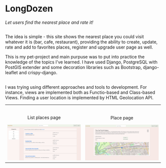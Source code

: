 # LongDozen

_Let users find the nearest place and rate it!_


##
The idea is simple - this site shows the nearest place you could visit whatever it is (bar, cafe, restaurant), providing the ability to create, update, rate and add to favorites places, register and upgrade user page as well.

This is my pet-project and main purpuse was to put into practice the knowledge of the topics I've learned. 
I have used Django, PostgreSQL with PostGIS extender and some decoration libraries such as Bootstrap, django-leaflet and crispy-django.
##
I was trying using different approaches and tools to development. For instance, views are implemented both as Functio-based and Class-based Views. Finding a user location is implemented by HTML Geolocation API. 


<table width="100%"> 
<tr>
<td width="50%">      
&nbsp; 
<br>
<p align="center">
  List places page
</p>
<img src="https://github.com/grivdm/LongDozen/blob/master/Screenshots/list_places.jpg">
</td> 
<td width="50%">
<br>
<p align="center">
  Place page
</p>
<img src="https://github.com/grivdm/LongDozen/blob/master/Screenshots/place_page.jpg">  
</td>
</table>
